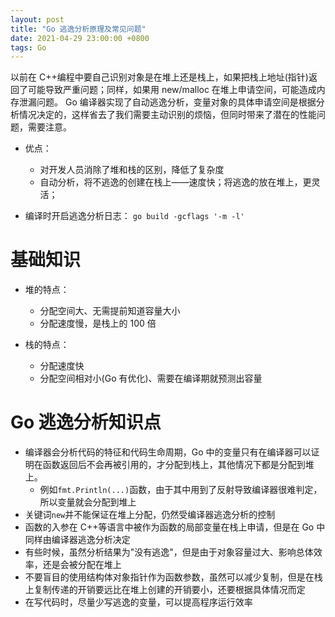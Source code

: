 ```yaml
---
layout: post
title: "Go 逃逸分析原理及常见问题"
date: 2021-04-29 23:00:00 +0800
tags: Go
---
```


以前在 C++编程中要自己识别对象是在堆上还是栈上，如果把栈上地址(指针)返回了可能导致严重问题；同样，如果用 new/malloc 在堆上申请空间，可能造成内存泄漏问题。
Go 编译器实现了自动逃逸分析，变量对象的具体申请空间是根据分析情况决定的，这样省去了我们需要主动识别的烦恼，但同时带来了潜在的性能问题，需要注意。

- 优点：

  - 对开发人员消除了堆和栈的区别，降低了复杂度
  - 自动分析，将不逃逸的创建在栈上——速度快；将逃逸的放在堆上，更灵活；

- 编译时开启逃逸分析日志：
  `go build -gcflags '-m -l'`

# 基础知识

- 堆的特点：

  - 分配空间大、无需提前知道容量大小
  - 分配速度慢，是栈上的 100 倍

- 栈的特点：
  - 分配速度快
  - 分配空间相对小(Go 有优化)、需要在编译期就预测出容量

# Go 逃逸分析知识点

- 编译器会分析代码的特征和代码生命周期，Go 中的变量只有在编译器可以证明在函数返回后不会再被引用的，才分配到栈上，其他情况下都是分配到堆上。
  - 例如`fmt.Println(...)`函数，由于其中用到了反射导致编译器很难判定，所以变量就会分配到堆上
- 关键词`new`并不能保证在堆上分配，仍然受编译器逃逸分析的控制
- 函数的入参在 C++等语言中被作为函数的局部变量在栈上申请，但是在 Go 中同样由编译器逃逸分析决定
- 有些时候，虽然分析结果为"没有逃逸"，但是由于对象容量过大、影响总体效率，还是会被分配在堆上
- 不要盲目的使用结构体对象指针作为函数参数，虽然可以减少复制，但是在栈上复制传递的开销要远比在堆上创建的开销要小，还要根据具体情况而定
- 在写代码时，尽量少写逃逸的变量，可以提高程序运行效率
